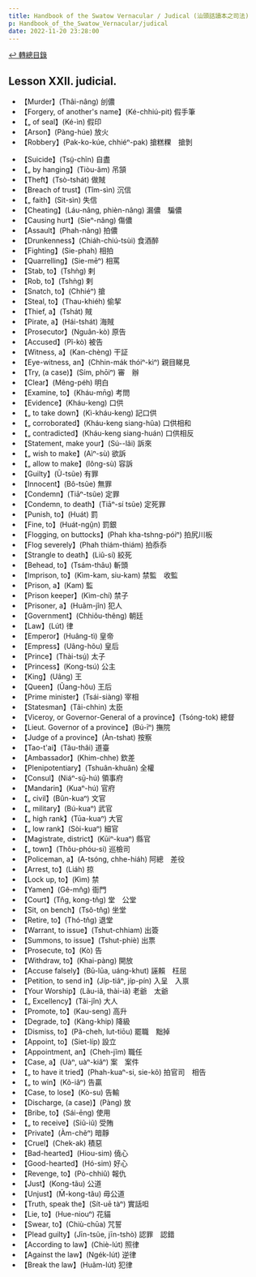 ```yaml
---
title: Handbook of the Swatow Vernacular / Judical (汕頭話讀本之司法)
p: Handbook_of_the_Swatow_Vernacular/judical
date: 2022-11-20 23:28:00
---
```


[↩️ 轉總目錄](/Handbook_of_the_Swatow_Vernacular)

## Lesson XXII. judicial.

* 【Murder】(Thâi-nâng) 刣儂
* 【Forgery, of another's name】(Ké-chhiú-pit) 假手筆
* 【„ of seal】(Ké-ìn) 假印
* 【Arson】(Pàng-húe) 放火
* 【Robbery】(Pak-ko-kúe, chhiéⁿ-pak) 搶糕粿　搶剝
<!--more-->
* 【Suicide】(Tsṳ̃-chĩn) 自盡
* 【„ by hanging】(Tiòu-ãm) 吊頷
* 【Theft】(Tsò-tshát) 做賊
* 【Breach of trust】(Tîm-sìn) 沉信
* 【„ faith】(Sit-sìn) 失信
* 【Cheating】(Láu-nâng, phièn-nâng) 漏儂　騙儂
* 【Causing hurt】(Sieⁿ-nâng) 傷儂
* 【Assault】(Phah-nâng) 拍儂
* 【Drunkenness】(Chiáh-chiú-tsùi) 食酒醉
* 【Fighting】(Sie-phah) 相拍
* 【Quarrelling】(Sie-mēⁿ) 相罵
* 【Stab, to】(Tshǹg) 剌
* 【Rob, to】(Tshǹg) 剌
* 【Snatch, to】(Chhiéⁿ) 搶
* 【Steal, to】(Thau-khiéh) 偷挈
* 【Thief, a】(Tshát) 賊
* 【Pirate, a】(Hái-tshát) 海賊
* 【Prosecutor】(Nguân-kò) 原告
* 【Accused】(Pĩ-kò) 被告
* 【Witness, a】(Kan-chèng) 干証
* 【Eye-witness, an】(Chhin-mák thóiⁿ-kìⁿ) 親目睇見
* 【Try, (a case)】(Sím, phōiⁿ) 審　辦
* 【Clear】(Mêng-péh) 明白
* 【Examine, to】(Kháu-mn̄g) 考問
* 【Evidence】(Kháu-keng) 口供
* 【„ to take down】(Kì-kháu-keng) 記口供
* 【„ corroborated】(Kháu-keng siang-hûa) 口供相和
* 【„ contradicted】(Kháu-keng siang-huán) 口供相反
* 【Statement, make your】(Sú--lâi) 訴來
* 【„ wish to make】(Aìⁿ-sù) 欲訴
* 【„ allow to make】(Iông-sù) 容訴
* 【Guilty】(Ũ-tsũe) 有罪
* 【Innocent】(Bô-tsũe) 無罪
* 【Condemn】(Tiāⁿ-tsũe) 定罪
* 【Condemn, to death】(Tiāⁿ-sí tsũe) 定死罪
* 【Punish, to】(Huát) 罰
* 【Fine, to】(Huát-ngṳ̂n) 罰銀
* 【Flogging, on buttocks】(Phah kha-tshng-póiⁿ) 拍尻川板
* 【Flog severely】(Phah thiám-thiám) 拍忝忝
* 【Strangle to death】(Liû-sí) 絞死
* 【Behead, to】(Tsám-thâu) 斬頭
* 【Imprison, to】(Kìm-kam, siu-kam) 禁監　收監
* 【Prison, a】(Kam) 監
* 【Prison keeper】(Kìm-chí) 禁子
* 【Prisoner, a】(Huãm-jîn) 犯人
* 【Government】(Chhiôu-thêng) 朝廷
* 【Law】(Lút) 律
* 【Emperor】(Huâng-tì) 皇帝
* 【Empress】(Uâng-hõu) 皇后
* 【Prince】(Thài-tsṳ́) 太子
* 【Princess】(Kong-tsú) 公主
* 【King】(Uâng) 王
* 【Queen】(Ûang-hõu) 王后
* 【Prime minister】(Tsái-siàng) 宰相
* 【Statesman】(Tãi-chhin) 太臣
* 【Viceroy, or Governor-General of a province】(Tsóng-tok) 總督
* 【Lieut. Governor of a province】(Bú-īⁿ) 撫院
* 【Judge of a province】(Àn-tshat) 按察
* 【Tao-t'ai】(Tãu-thâi) 道臺
* 【Ambassador】(Khim-chhe) 欽差
* 【Plenipotentiary】(Tshuân-khuân) 全權
* 【Consul】(Niáⁿ-sṳ̄-hú) 領事府
* 【Mandarin】(Kuaⁿ-hú) 官府
* 【„ civil】(Bûn-kuaⁿ) 文官
* 【„ military】(Bú-kuaⁿ) 武官
* 【„ high rank】(Tūa-kuaⁿ) 大官
* 【„ low rank】(Sòi-kuaⁿ) 細官
* 【Magistrate, district】(Kūiⁿ-kuaⁿ) 縣官
* 【„ town】(Thôu-phóu-si) 巡檢司
* 【Policeman, a】(A-tsóng, chhe-hiáh) 阿總　差役
* 【Arrest, to】(Liáh) 掠
* 【Lock up, to】(Kìm) 禁
* 【Yamen】(Gê-mn̂g) 衙門
* 【Court】(Tn̂g, kong-tn̂g) 堂　公堂
* 【Sit, on bench】(Tsõ-tn̂g) 坐堂
* 【Retire, to】(Thó-tn̂g) 退堂
* 【Warrant, to issue】(Tshut-chhiam) 出簽
* 【Summons, to issue】(Tshut-phiè) 出票
* 【Prosecute, to】(Kò) 告
* 【Withdraw, to】(Khai-pàng) 開放
* 【Accuse falsely】(Bū-lūa, uáng-khut) 誣賴　枉屈
* 【Petition, to send in】(Jíp-tiâⁿ, jíp-pín) 入呈　入禀
* 【Your Worship】(Lãu-iâ, thài-iâ) 老爺　太爺
* 【„ Excellency】(Tãi-jîn) 大人
* 【Promote, to】(Kau-seng) 高升
* 【Degrade, to】(Kàng-khip) 降級
* 【Dismiss, to】(Pã-cheh, lut-tiōu) 罷職　黜掉
* 【Appoint, to】(Siet-líp) 設立
* 【Appointment, an】(Cheh-jĩm) 職任
* 【Case, a】(Uàⁿ, uàⁿ-kiãⁿ) 案　案件
* 【„ to have it tried】(Phah-kuaⁿ-si, sie-kõ) 拍官司　相告
* 【„ to win】(Kõ-iâⁿ) 告贏
* 【Case, to lose】(Kò-su) 告輸
* 【Discharge, (a case)】(Pàng) 放
* 【Bribe, to】(Sái-ēng) 使用
* 【„ to receive】(Siũ-iũ) 受賄
* 【Private】(Àm-chẽⁿ) 暗靜
* 【Cruel】(Chek-ak) 積惡
* 【Bad-hearted】(Hiou-sim) 僥心
* 【Good-hearted】(Hó-sim) 好心
* 【Revenge, to】(Pò-chhiû) 報仇
* 【Just】(Kong-tãu) 公道
* 【Unjust】(M̄-kong-tãu) 毋公道
* 【Truth, speak the】(Sít-uē tàⁿ) 實話呾
* 【Lie, to】(Hue-niouⁿ) 花貓
* 【Swear, to】(Chiù-chūa) 咒誓
* 【Plead guilty】(Jīn-tsũe, jīn-tshò) 認罪　認錯
* 【According to law】(Chiè-lút) 照律
* 【Against the law】(Ngék-lút) 逆律
* 【Break the law】(Huãm-lút) 犯律
